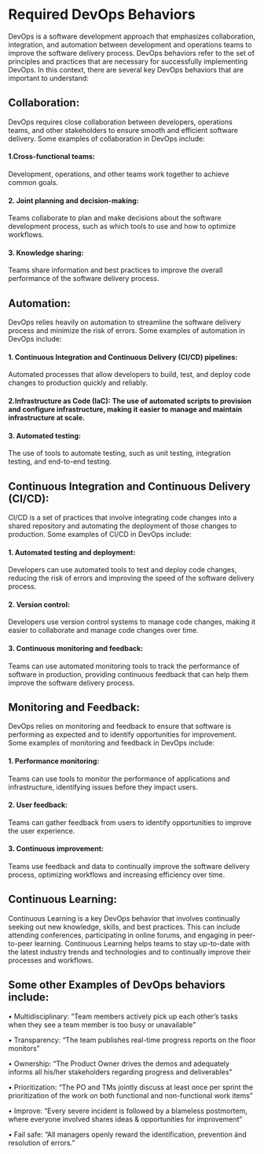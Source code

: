 # Required DevOps Behaviors

DevOps is a software development approach that emphasizes collaboration, integration, and automation between development and operations teams to improve the software delivery process. DevOps behaviors refer to the set of principles and practices that are necessary for successfully implementing DevOps. In this context, there are several key DevOps behaviors that are important to understand:

## Collaboration:
DevOps requires close collaboration between developers, operations teams, and other stakeholders to ensure smooth and efficient software delivery. Some examples of collaboration in DevOps include:

####  1.Cross-functional teams:
Development, operations, and other teams work together to achieve common goals.

####  2. Joint planning and decision-making: 
Teams collaborate to plan and make decisions about the software development process, such as which tools to use and how to optimize workflows.

####  3. Knowledge sharing: 
Teams share information and best practices to improve the overall performance of the software delivery process.

## Automation: 
DevOps relies heavily on automation to streamline the software delivery process and minimize the risk of errors. Some examples of automation in DevOps include:

####  1. Continuous Integration and Continuous Delivery (CI/CD) pipelines:
Automated processes that allow developers to build, test, and deploy code changes to production quickly and reliably.

####  2.Infrastructure as Code (IaC): The use of automated scripts to provision and configure infrastructure, making it easier to manage and maintain infrastructure at scale.

####  3. Automated testing: 
The use of tools to automate testing, such as unit testing, integration testing, and end-to-end testing.

## Continuous Integration and Continuous Delivery (CI/CD): 
CI/CD is a set of practices that involve integrating code changes into a shared repository and automating the deployment of those changes to production. Some examples of CI/CD in DevOps include:

#### 1. Automated testing and deployment:
Developers can use automated tools to test and deploy code changes, reducing the risk of errors and improving the speed of the software delivery process.

#### 2. Version control:
Developers use version control systems to manage code changes, making it easier to collaborate and manage code changes over time.

#### 3. Continuous monitoring and feedback:
Teams can use automated monitoring tools to track the performance of software in production, providing continuous feedback that can help them improve the software delivery process.

## Monitoring and Feedback:
DevOps relies on monitoring and feedback to ensure that software is performing as expected and to identify opportunities for improvement. Some examples of monitoring and feedback in DevOps include:

####  1. Performance monitoring: 
Teams can use tools to monitor the performance of applications and infrastructure, identifying issues before they impact users.

####  2. User feedback:
Teams can gather feedback from users to identify opportunities to improve the user experience.

####  3. Continuous improvement:
Teams use feedback and data to continually improve the software delivery process, optimizing workflows and increasing efficiency over time.

## Continuous Learning:
Continuous Learning is a key DevOps behavior that involves continually seeking out new knowledge, skills, and best practices. This can include attending conferences, participating in online forums, and engaging in peer-to-peer learning. Continuous Learning helps teams to stay up-to-date with the latest industry trends and technologies and to continually improve their processes and workflows.



## Some other Examples of DevOps behaviors include:
•	Multidisciplinary: 
“Team members actively pick up each other’s tasks when they see a team member is too busy or unavailable”

•	Transparency:
“The team publishes real-time progress reports on the floor monitors”

•	Ownership: 
“The Product Owner drives the demos and adequately informs all his/her stakeholders regarding progress and deliverables”

•	Prioritization: 
“The PO and TMs jointly discuss at least once per sprint the prioritization of the work on both functional and non-functional work items”

•	Improve:
“Every severe incident is followed by a blameless postmortem, where everyone involved shares ideas & opportunities for improvement”

•	Fail safe:
“All managers openly reward the identification, prevention ánd resolution of errors.”





